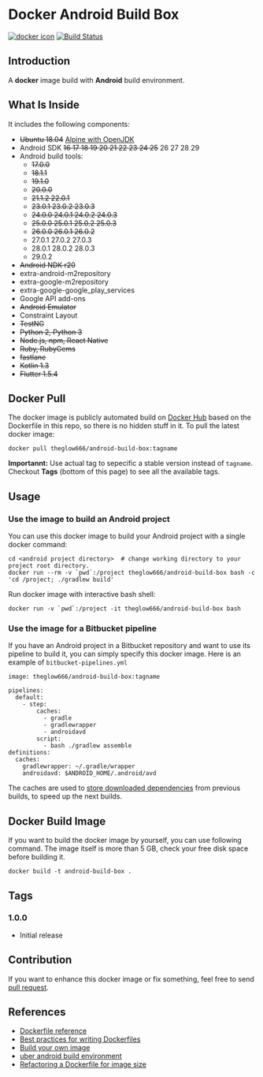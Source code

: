 

# Docker Android Build Box

[![docker icon](https://dockeri.co/image/theglow666/android-build-box)](https://hub.docker.com/r/theglow666/android-build-box/)
[![Build Status](https://travis-ci.org/P1-Ro/docker-android-build-box.svg?branch=master)](https://travis-ci.org/P1-Ro/docker-android-build-box)


## Introduction

A **docker** image build with **Android** build environment.


## What Is Inside

It includes the following components:

* ~~Ubuntu 18.04~~ [Alpine with OpenJDK](https://hub.docker.com/r/adoptopenjdk/openjdk8/tags?page=1&name=alpine-slim&ordering=-name)
* Android SDK ~~16 17 18 19 20 21 22 23 24 25~~ 26 27 28 29
* Android build tools:
  * ~~17.0.0~~
  * ~~18.1.1~~
  * ~~19.1.0~~
  * ~~20.0.0~~
  * ~~21.1.2 22.0.1~~
  * ~~23.0.1 23.0.2 23.0.3~~
  * ~~24.0.0 24.0.1 24.0.2 24.0.3~~
  * ~~25.0.0 25.0.1 25.0.2 25.0.3~~
  * ~~26.0.0 26.0.1 26.0.2~~
  * 27.0.1 27.0.2 27.0.3
  * 28.0.1 28.0.2 28.0.3
  * 29.0.2
* ~~Android NDK r20~~
* extra-android-m2repository
* extra-google-m2repository
* extra-google-google\_play\_services
* Google API add-ons
* ~~Android Emulator~~
* Constraint Layout
* ~~TestNG~~
* ~~Python 2, Python 3~~
* ~~Node.js, npm, React Native~~
* ~~Ruby, RubyGems~~
* ~~fastlane~~
* ~~Kotlin 1.3~~
* ~~Flutter 1.5.4~~


## Docker Pull

The docker image is publicly automated build on [Docker Hub](https://hub.docker.com/r/theglow666/android-build-box/) based on the Dockerfile in this repo, so there is no hidden stuff in it. To pull the latest docker image:

    docker pull theglow666/android-build-box:tagname

**Importannt:** Use actual tag to sepecific a stable version instead of `tagname`.  Checkout **Tags** (bottom of this page) to see all the available tags.

## Usage

### Use the image to build an Android project

You can use this docker image to build your Android project with a single docker command:

    cd <android project directory>  # change working directory to your project root directory.
    docker run --rm -v `pwd`:/project theglow666/android-build-box bash -c 'cd /project; ./gradlew build'

Run docker image with interactive bash shell:

    docker run -v `pwd`:/project -it theglow666/android-build-box bash


### Use the image for a Bitbucket pipeline

If you have an Android project in a Bitbucket repository and want to use its pipeline to build it, you can simply specify this docker image.
Here is an example of `bitbucket-pipelines.yml`

    image: theglow666/android-build-box:tagname

    pipelines:
      default:
        - step:
            caches:
              - gradle
              - gradlewrapper
              - androidavd
            script:
              - bash ./gradlew assemble
    definitions:
      caches:
        gradlewrapper: ~/.gradle/wrapper
        androidavd: $ANDROID_HOME/.android/avd

The caches are used to [store downloaded dependencies](https://confluence.atlassian.com/bitbucket/caching-dependencies-895552876.html) from previous builds, to speed up the next builds.

## Docker Build Image

If you want to build the docker image by yourself, you can use following command.
The image itself is more than 5 GB, check your free disk space before building it.

    docker build -t android-build-box .

## Tags

### 1.0.0

* Initial release



## Contribution

If you want to enhance this docker image or fix something, feel free to send [pull request](https://github.com/theglow666/docker-android-build-box/pull/new/master).


## References

* [Dockerfile reference](https://docs.docker.com/engine/reference/builder/)
* [Best practices for writing Dockerfiles](https://docs.docker.com/engine/userguide/eng-image/dockerfile_best-practices/)
* [Build your own image](https://docs.docker.com/engine/getstarted/step_four/)
* [uber android build environment](https://hub.docker.com/r/uber/android-build-environment/)
* [Refactoring a Dockerfile for image size](https://blog.replicated.com/refactoring-a-dockerfile-for-image-size/)

